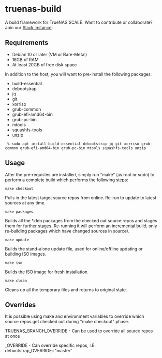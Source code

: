 # truenas-build

A build framework for TrueNAS SCALE. Want to contribute or collaborate? Join our [Slack instance](https://www.ixsystems.com/community/threads/collaborator-community-slack-instance.85717/ "Slack Instance"). 

## Requirements

 - Debian 10 or later (VM or Bare-Metal)
 - 16GB of RAM
 - At least 20GB of free disk space

In addition to the host, you will want to pre-install the following packages:

* build-essential
* debootstrap
* jq
* git
* xorriso
* grub-common
* grub-efi-amd64-bin
* grub-pc-bin
* mtools
* squashfs-tools
* unzip

``` % sudo apt install build-essential debootstrap jq git xorriso grub-common grub-efi-amd64-bin grub-pc-bin mtools squashfs-tools unzip```

## Usage

After the pre-requistes are installed, simply run "make" (as root or sudo) to perform a complete build which performs the following steps:

``` make checkout ```

Pulls in the latest target source repos from online. Re-run to update to latest sources at any time.

``` make packages ```

Builds all the *.deb packages from the checked out source repos and stages them for further stages. Re-running it will perform an incremental build, only re-building packages which have changed sources in source/<packagename>.

``` make update ```

Builds the stand-alone update file, used for online/offline updating or building ISO images.

``` make iso ```

Builds the ISO image for fresh installation.


``` make clean ```

Cleans up all the temporary files and returns to original state.


## Overrides

It is possible using make and environment variables to override which source repos get checked out during "make checkout" phase.

TRUENAS_BRANCH_OVERRIDE - Can be used to override all source repos at once

<NAME>_OVERRIDE - Can override specific repos, I.E. debootstrap_OVERRIDE="master"
